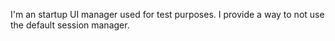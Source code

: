 I'm an startup UI manager used for test purposes.
I provide a way to not use the default session manager.
